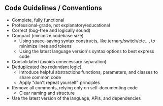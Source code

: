 ## Code Guidelines / Conventions

- Complete, fully functional
- Professional-grade, not explanatory/educational
- Correct (bug-free and logically sound)
- Compact (minimize codebase size)
    - Using space-saving syntax constructs, like ternary/switch/etc..., to minimize lines and tokens
    - Using the latest language version's syntax options to best express code
- Consolidated (avoids unnecessary separation)
- Deduplicated (no redundant logic)
    - Introduce helpful abstractions functions, parameters, and classes to share common code
    - Apply "don't repeat yourself" principles
- Remove all comments, relying only on self-documenting code
    - Clear naming and structure
- Use the latest version of the language, APIs, and dependencies
